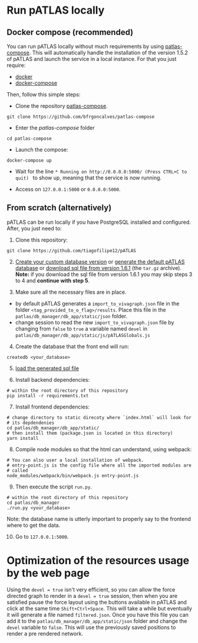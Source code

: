 # Run pATLAS locally

## Docker compose (recommended)

You can run pATLAS locally without much requirements by using
[patlas-compose](https://github.com/bfrgoncalves/patlas-compose). This
will automatically handle the installation of the version 1.5.2 of pATLAS
and launch the service in a local instance. For that you just require:

- [docker](https://docs.docker.com/install/#supported-platforms)
- [docker-compose](https://docs.docker.com/compose/install/)

Then, follow this simple steps:

- Clone the repository [patlas-compose](https://github.com/bfrgoncalves/patlas-compose).

```
git clone https://github.com/bfrgoncalves/patlas-compose
```

- Enter the *patlas-compose* folder

```
cd patlas-compose
```

- Launch the compose:

```
docker-compose up
```

- Wait for the line `* Running on http://0.0.0.0:5000/ (Press CTRL+C to quit)
` to show up, meaning that the service is now running.

- Access on `127.0.0.1:5000` or `0.0.0.0:5000`.

## From scratch (alternatively)

pATLAS can be run locally if you have PostgreSQL installed and
configured. After, you just need to:

1) Clone this repository:
```
git clone https://github.com/tiagofilipe12/pATLAS
```

2) [Create your custom database version](database_creation.md#creating-a-custom-version-of-pATLAS)
 or [generate the default pATLAS database](database_creation.md) or
 [download sql file from version 1.6.1](https://github.com/tiagofilipe12/pATLAS/releases/tag/1.6.1)
 (the `tar.gz` archive).
 **Note:** if you download the sql file from version 1.6.1 you may skip
 steps 3 to 4 and **continue with step 5**.

3) Make sure all the necessary files are in place.

- by default pATLAS generates a `import_to_vivagraph.json` file in
  the folder `<tag_provided_to_o_flag>/results`. Place this file in the
  `patlas/db_manager/db_app/static/json` folder.
- change session to read the new `import_to_vivagraph.json` file by
  changing from `false` to `true` a variable named `devel` in
  `patlas/db_manager/db_app/static/js/pATLASGlobals.js`

4) Create the database that the front end will run:
```
createdb <your_database>
```

5) [load the generated sql file](https://github.com/tiagofilipe12/pATLAS#database-import)

6) Install backend dependencies:

```
# within the root directory of this repository
pip install -r requirements.txt
```

7) Install frontend dependencies:

```
# change directory to static direcoty where `index.html` will look for
# its depdendenies
cd patlas/db_manager/db_app/static/
# then install them (package.json is located in this directory)
yarn install
```

8) Compile node modules so that the html can understand, using webpack:

```
# You can also user a local installation of webpack.
# entry-point.js is the config file where all the imported modules are
# called
node_modules/webpack/bin/webpack.js entry-point.js
```

9) Then execute the script `run.py`.
```
# within the root directory of this repository
cd patlas/db_manager
./run.py <your_database>
```
Note: the database name is utterly important to properly say to the
frontend where to get the data.

10) Go to `127.0.0.1:5000`.

# Optimization of the resources usage by the web page

Using the `devel = true` isn't very efficient, so you can allow the
force directed graph to render in a `devel = true` session, then when
you are satisfied pause the force layout using the buttons available in
pATLAS and click at the same time `Shift+Ctrl+Space`. This will take a
while but eventually it will generate a file named `filtered.json`.
Once you have this file you can add it to the
`patlas/db_manager/db_app/static/json` folder and change the
`devel` variable to `false`. This will use the previously saved
positions to render a pre rendered network.